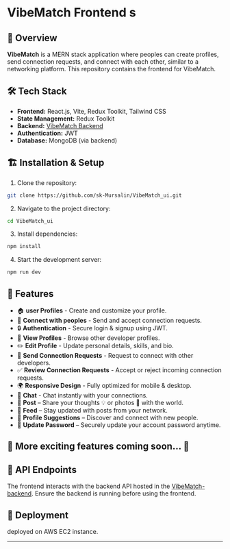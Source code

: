 
# VibeMatch Frontend s

## 🚀 Overview

**VibeMatch** is a MERN stack application where peoples can create profiles, send connection requests, and connect with each other, similar to a networking platform. This repository contains the frontend for VibeMatch.

## 🛠 Tech Stack

-  **Frontend:** React.js, Vite, Redux Toolkit, Tailwind CSS
-  **State Management:** Redux Toolkit
-  **Backend:** [VibeMatch Backend](https://github.com/sk-Mursalin/VibeMatch_server.git)
-  **Authentication:** JWT
-  **Database:** MongoDB (via backend)

## 🏗️ Installation & Setup

1. Clone the repository:
```sh
git clone https://github.com/sk-Mursalin/VibeMatch_ui.git
```

2. Navigate to the project directory:
```sh
cd VibeMatch_ui
```

3. Install dependencies:
```sh
npm install
```

4. Start the development server:
```sh
npm run dev
```

## 📌 Features

- 🏠 **user Profiles** - Create and customize your profile.
- 🤝 **Connect with peoples** - Send and accept connection requests.
- 🔒 **Authentication** - Secure login & signup using JWT.
- 👀 **View Profiles** - Browse other developer profiles.
- ✏️ **Edit Profile** - Update personal details, skills, and bio.
- 📩 **Send Connection Requests** - Request to connect with other developers.
- ✅ **Review Connection Requests** - Accept or reject incoming connection requests.
- 🌍 **Responsive Design** - Fully optimized for mobile & desktop.
- 💬 **Chat** - Chat instantly with your connections.
- 📝 **Post** – Share your thoughts 💡 or photos 📸 with the world.
- 📰 **Feed** – Stay updated with posts from your network.
- 👥 **Profile Suggestions**  – Discover and connect with new people.
- 🔑 **Update Password** – Securely update your account password anytime.

## 🔄 More exciting features coming soon… 🚀

## 🔧 API Endpoints

The frontend interacts with the backend API hosted in the [VibeMatch-backend](https://github.com/sk-Mursalin/VibeMatch_server.git). Ensure the backend is running before using the frontend.

## 🚀 Deployment

deployed on AWS EC2 instance.

---
